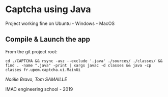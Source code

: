 # Captcha using Java

Project working fine on Ubuntu - Windows - MacOS

## Compile & Launch the app

From the git project root: 

```
cd ./CAPTCHA && rsync -avz --exclude '.java' ./sources/ ./classes/ && find . -name ".java" -print | xargs javac -d classes && java -cp classes fr.upem.captcha.ui.MainUi
```

*Noélie Bravo*, *Tom SAMAILLE*

IMAC engineering school - 2019
